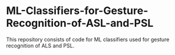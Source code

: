 # ML-Classifiers-for-Gesture-Recognition-of-ASL-and-PSL
This repository consists of code for ML classifiers used for gesture recognition of ALS and PSL.
